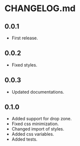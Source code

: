 # CHANGELOG.md

## 0.0.1

-   First release.

## 0.0.2

-   Fixed styles.

## 0.0.3

-   Updated documentations.

## 0.1.0

-   Added support for drop zone.
-   Fixed css minimization.
-   Changed import of styles.
-   Added css variables.
-   Added tests.
